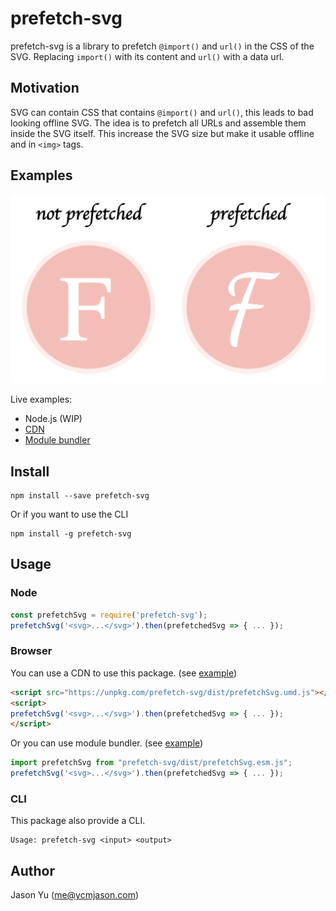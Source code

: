 # prefetch-svg

prefetch-svg is a library to prefetch `@import()` and `url()` in the CSS of the SVG. Replacing `import()` with its content and `url()` with a data url. 

## Motivation

SVG can contain CSS that contains `@import()` and `url()`, this leads to bad looking offline SVG. The idea is to prefetch all URLs and assemble them inside the SVG itself. This increase the SVG size but make it usable offline and in `<img>` tags.

## Examples

![example](examples/example1.png)

Live examples:
- Node.js (WIP)
- [CDN](https://repl.it/@ycmjason/prefetch-svg-cdn)
- [Module bundler](https://codesandbox.io/s/qv198lvqpq)

## Install

```
npm install --save prefetch-svg
```

Or if you want to use the CLI

```
npm install -g prefetch-svg
```

## Usage

### Node

```js
const prefetchSvg = require('prefetch-svg');
prefetchSvg('<svg>...</svg>').then(prefetchedSvg => { ... });
```

### Browser

You can use a CDN to use this package. (see [example](https://repl.it/@ycmjason/prefetch-svg-cdn))

```html
<script src="https://unpkg.com/prefetch-svg/dist/prefetchSvg.umd.js"></script>
<script>
prefetchSvg('<svg>...</svg>').then(prefetchedSvg => { ... });
</script>
```

Or you can use module bundler. (see [example](https://codesandbox.io/s/qv198lvqpq))

```js
import prefetchSvg from "prefetch-svg/dist/prefetchSvg.esm.js";
prefetchSvg('<svg>...</svg>').then(prefetchedSvg => { ... });
```

### CLI

This package also provide a CLI.

```
Usage: prefetch-svg <input> <output>
```


## Author

Jason Yu (me@ycmjason.com)
